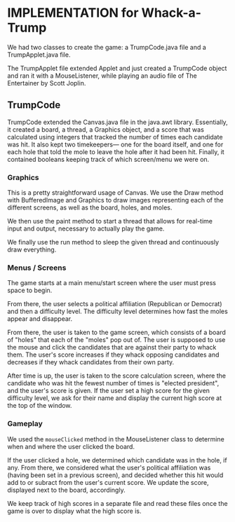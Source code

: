 # IMPLEMENTATION for Whack-a-Trump
We had two classes to create the game: a TrumpCode.java file and a TrumpApplet.java file. 

The TrumpApplet file extended Applet and just created a TrumpCode object and ran it with a MouseListener, while playing an audio file of The Entertainer by Scott Joplin. 

## TrumpCode
TrumpCode extended the Canvas.java file in the java.awt library. Essentially, it created a board, a thread, a Graphics object, and a score that was calculated using integers that tracked the number of times each candidate was hit. It also kept two timekeepers— one for the board itself, and one for each hole that told the mole to leave the hole after it had been hit. Finally, it contained booleans keeping track of which screen/menu we were on. 

### Graphics
This is a pretty straightforward usage of Canvas. We use the Draw method with BufferedImage and Graphics to draw images representing each of the different screens, as well as the board, holes, and moles. 

We then use the paint method to start a thread that allows for real-time input and output, necessary to actually play the game. 

We finally use the run method to sleep the given thread and continuously draw everything. 

### Menus / Screens
The game starts at a main menu/start screen where the user must press space to begin. 

From there, the user selects a political affiliation (Republican or Democrat) and then a difficulty level. The difficulty level determines how fast the moles appear and disappear. 

From there, the user is taken to the game screen, which consists of a board of "holes" that each of the "moles" pop out of. The user is supposed to use the mouse and click the candidates that are against their party to whack them. The user's score increases if they whack opposing candidates and decreases if they whack candidates from their own party. 

After time is up, the user is taken to the score calculation screen, where the candidate who was hit the fewest number of times is "elected president", and the user's score is given. If the user set a high score for the given difficulty level, we ask for their name and display the current high score at the top of the window. 

### Gameplay
We used the `mouseClicked` method in the MouseListener class  to determine when and where the user clicked the board. 

If the user clicked a hole, we determined which candidate was in the hole, if any. From there, we considered what the user's political affiliation was (having been set in a previous screen), and decided whether this hit would add to or subract from the user's current score. We update the score, displayed next to the board, accordingly.

We keep track of high scores in a separate file and read these files once the game is over to display what the high score is. 